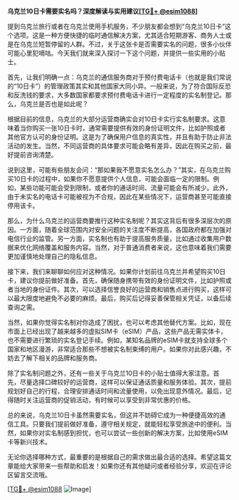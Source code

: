 **乌克兰10日卡需要实名吗？深度解读与实用建议[[TG💪+ @esim1088](https://t.me/s/esim1088)]**

提到乌克兰旅行或者在乌克兰使用手机服务，不少朋友都会想到“乌克兰10日卡”这个选项。这是一种方便快捷的临时通信解决方案，尤其适合短期游客、商务人士或是在乌克兰短暂停留的人群。不过，关于这张卡是否需要实名的问题，很多小伙伴可能心里犯嘀咕。今天我们就来深入探讨一下这个问题，并提供一些实用的小贴士。

首先，让我们明确一点：乌克兰的通信服务商对于预付费电话卡（也就是我们常说的“10日卡”）的管理政策其实和其他国家大同小异。一般来说，为了符合国际反恐和反洗钱的要求，大多数国家都要求预付费电话卡进行一定程度的实名制登记。那么，乌克兰是否也是如此呢？

根据目前的信息，乌克兰的大部分运营商确实会对10日卡实行实名制要求。这意味着当你购买一张10日卡时，通常需要提供有效的身份证明文件，比如护照或者其他官方认可的身份证明。这是为了确保用户信息的真实性，并且有助于防止非法活动的发生。当然，不同运营商的具体要求可能会略有差异，因此在购买之前，最好提前咨询清楚。

说到这里，可能有些朋友会问：“那如果我不愿意实名怎么办？”其实，在乌克兰购买10日卡的过程中，如果你不愿意提供个人信息，可能会面临一定的限制。例如，某些功能可能会受到限制，或者你的通话时间、流量可能会有所减少。此外，由于未实名的电话卡可能被视为不合规，因此在某些情况下，运营商甚至可能直接停用该卡。

那么，为什么乌克兰的运营商要推行这种实名制呢？其实这背后有很多深层次的原因。一方面，随着全球范围内对安全问题的关注度不断提高，各国政府都在加强对电信行业的监管。另一方面，实名制也有助于提高服务质量，比如通过收集用户数据来优化网络覆盖和服务内容。当然，对于普通消费者来说，这也意味着我们需要更加谨慎地处理自己的隐私信息。

接下来，我们来聊聊如何应对这种情况。如果你计划前往乌克兰并希望购买10日卡，建议你提前做好准备。首先，确保随身携带有效的身份证明文件，比如护照或者当地的身份证件。其次，可以选择信誉良好的运营商和销售点进行购买，这样可以最大限度地避免不必要的麻烦。最后，购买后记得妥善保管相关凭证，以备后续查询之需。

当然，如果你觉得实名制对你造成了困扰，也可以考虑其他替代方案。比如，现在市面上已经出现了越来越多的虚拟SIM卡（eSIM）产品，这些产品无需实体卡，也不需要进行繁琐的实名登记手续。例如，某知名品牌的eSIM卡就支持全球多个国家和地区漫游，非常适合那些不想被实名制束缚的用户。如果你对此感兴趣，不妨去了解下相关的品牌和服务商。

除了实名制问题之外，还有一些关于乌克兰10日卡的小贴士值得大家注意。首先，尽量选择口碑较好的运营商，这样可以保证通话质量和服务体验。其次，提前规划好自己的行程，合理安排通话时间和流量使用，以免出现意外情况。最后，记得随时关注运营商的促销活动，有时候可以享受到非常优惠的价格。

总的来说，乌克兰10日卡虽然需要实名，但这并不妨碍它成为一种便捷高效的通信工具。只要我们提前做好准备，遵守相关规定，就能轻松享受旅途中的便利。当然，如果你对实名制感到担忧，也可以尝试一些创新的解决方案，比如使用eSIM卡等新兴技术。

无论你选择哪种方式，最重要的是根据自己的需求做出最合适的选择。希望这篇文章能给大家带来一些帮助和启发！如果你还有其他疑问或者经验分享，欢迎在评论区留言交流哦。

[[TG💪+ @esim1088](https://t.me/s/esim1088) ![Image](https://i.postimg.cc/4NQfJmqS/Snipaste-2025-05-13-00-14-12.png)]